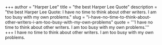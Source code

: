 +++
author = "Harper Lee"
title = "the best Harper Lee Quote"
description = "the best Harper Lee Quote: I have no time to think about other writers. I am too busy with my own problems."
slug = "i-have-no-time-to-think-about-other-writers-i-am-too-busy-with-my-own-problems"
quote = '''I have no time to think about other writers. I am too busy with my own problems.'''
+++
I have no time to think about other writers. I am too busy with my own problems.
